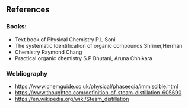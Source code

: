 ## References 


### Books:
 
- Text book of Physical Chemistry P.L Soni
- The systematic Identification of organic compounds Shriner,Herman
- Chemistry Raymond Chang
- Practical organic chemistry S.P Bhutani, Aruna Chhikara

### Webliography
- https://www.chemguide.co.uk/physical/phaseeqia/immiscible.html
- https://www.thoughtco.com/definition-of-steam-distillation-605690
- https://en.wikipedia.org/wiki/Steam_distillation
